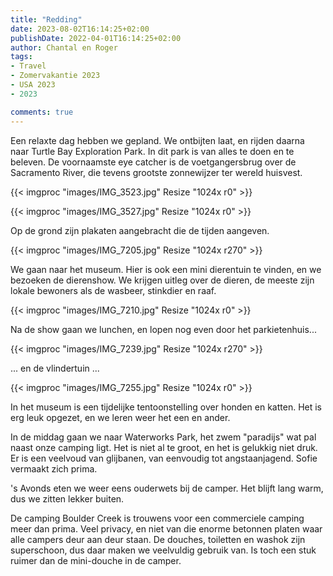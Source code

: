 ```yaml
---
title: "Redding"
date: 2023-08-02T16:14:25+02:00
publishDate: 2022-04-01T16:14:25+02:00
author: Chantal en Roger
tags:
- Travel
- Zomervakantie 2023
- USA 2023
- 2023

comments: true
---
```


Een relaxte dag hebben we gepland. We ontbijten laat, en rijden daarna naar Turtle Bay Exploration Park. In dit park is van alles te doen en te beleven. De voornaamste eye catcher is de voetgangersbrug over de Sacramento River, die tevens grootste zonnewijzer ter wereld huisvest.

{{< imgproc "images/IMG_3523.jpg" Resize "1024x r0" >}}

{{< imgproc "images/IMG_3527.jpg" Resize "1024x r0" >}}

Op de grond zijn plakaten aangebracht die de tijden aangeven.

{{< imgproc "images/IMG_7205.jpg" Resize "1024x r270" >}}

We gaan naar het museum. Hier is ook een mini dierentuin te vinden, en we bezoeken de dierenshow. We krijgen uitleg over de dieren, de meeste zijn lokale bewoners als de wasbeer, stinkdier en raaf.

{{< imgproc "images/IMG_7210.jpg" Resize "1024x r0" >}}

Na de show gaan we lunchen, en lopen nog even door het parkietenhuis...

{{< imgproc "images/IMG_7239.jpg" Resize "1024x r270" >}}

... en de vlindertuin ...

{{< imgproc "images/IMG_7255.jpg" Resize "1024x r0" >}}

In het museum is een tijdelijke tentoonstelling over honden en katten. Het is erg leuk opgezet, en we leren weer het een en ander.

In de middag gaan we naar Waterworks Park, het zwem "paradijs" wat pal naast onze camping ligt. Het is niet al te groot, en het is gelukkig niet druk. Er is een veelvoud van glijbanen, van eenvoudig tot angstaanjagend. Sofie vermaakt zich prima.

's Avonds eten we weer eens ouderwets bij de camper. Het blijft lang warm, dus we zitten lekker buiten.

 De camping Boulder Creek is trouwens voor een commerciele camping meer dan prima. Veel privacy, en niet van die enorme betonnen platen waar alle campers deur aan deur staan. De douches, toiletten en washok zijn superschoon, dus daar maken we veelvuldig gebruik van. Is toch een stuk ruimer dan de mini-douche in de camper.
